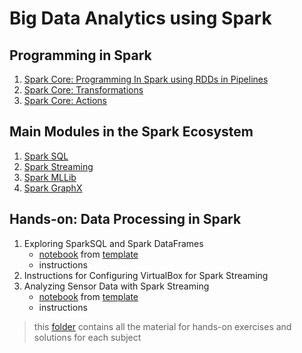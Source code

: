 # Big Data Analytics using Spark

## Programming in Spark

1. [Spark Core: Programming In Spark using RDDs in Pipelines](src/lesson1/annotated/01_SparkCORE-ProgrammingInSpark.pdf)
2. [Spark Core: Transformations](src/lesson1/annotated/02_SparkCORE-Transformations.pdf)
3. [Spark Core: Actions](src/lesson1/annotated/03_SparkCORE-Actions.pdf)

## Main Modules in the Spark Ecosystem

1. [Spark SQL](src/lesson2/annotated/01_SparkSQL.pdf)
2. [Spark Streaming](src/lesson2/annotated/02_SparkMLLib.pdf)
3. [Spark MLLib](src/lesson2/annotated/03_SparkStreaming.pdf)
4. [Spark GraphX](src/lesson2/annotated/04_SparkGraphX.pdf)

## Hands-on: Data Processing in Spark

1. Exploring SparkSQL and Spark DataFrames
   - [notebook](../big-data-3/notebooks/SparkSQL.ipynb) from [template](../big-data-3/spark-sql/SparkSQL.ipynb)
   - instructions
2. Instructions for Configuring VirtualBox for Spark Streaming
3. Analyzing Sensor Data with Spark Streaming
   - [notebook](../big-data-3/notebooks/Spark-Streaming.ipynb) from [template](../big-data-3/spark-streaming/Spark-Streaming.ipynb)
   - instructions

> this [folder](../big-data-3/) contains all the material for hands-on exercises and solutions for each subject